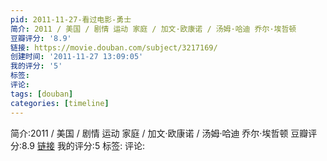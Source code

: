 ```yaml
---
pid: 2011-11-27-看过电影-勇士
简介: 2011 / 美国 / 剧情 运动 家庭 / 加文·欧康诺 / 汤姆·哈迪 乔尔·埃哲顿
豆瓣评分: '8.9'
链接: https://movie.douban.com/subject/3217169/
创建时间: '2011-11-27 13:09:05'
我的评分: '5'
标签:
评论:
tags: [douban]
categories: [timeline]
---
```

简介:2011 / 美国 / 剧情 运动 家庭 / 加文·欧康诺 / 汤姆·哈迪 乔尔·埃哲顿
豆瓣评分:8.9
[链接](https://movie.douban.com/subject/3217169/)
我的评分:5
标签:
评论:
